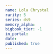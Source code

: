 ```yaml
---
name: Lola Chrystal
rarity: 5
series: ds9
memory_alpha:
bigbook_tier: -1
in_portal:
date:
published: true
---
```



